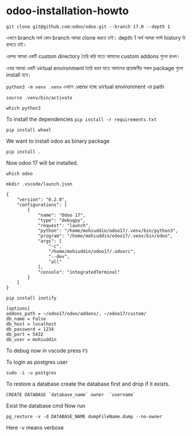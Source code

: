 # odoo-installation-howto

```
git clone git@github.com:odoo/odoo.git --branch 17.0 --depth 1
```

এখানে branch অর্থ কোন branch আমরা clone করতে চাই। depth 1 অর্থ আমরা লাস্ট history টা রাখতে চাই।

এরপর আমরা একটি custom directory তৈরি করি যাতে আমাদের custom addons গুলো রাখব।

এবার আমরা একটি virtual environment তৈরি করব যাতে আমাদের প্রয়োজনীয় সকল package গুলো install হবে।

`python3 -m venv .venv`
এখানে .venv হচ্ছে virtual environment এর path

`source .venv/bin/activate`

`which python3`

To install the dependencies
`pip install -r requirements.txt`

`pip install wheel`

We want to install odoo as binary package

`pip install .`

Now odoo 17 will be installed.

`which odoo`

`mkdir .vscode/launch.json`

```
{
    "version": "0.2.0",
    "configurations": [
        {
            "name": "Odoo 17",
            "type": "debugpy",
            "request": "launch",
            "python": "/home/mohiuddin/odoo17/.venv/bin/python3",
            "program": "/home/mohiuddin/odoo17/.venv/bin/odoo",
            "args": [
                "-c",
                "/home/mohiuddin/odoo17/.odoorc",
                "--dev",
                "all"
            ],
            "console": "integratedTerminal"
        }
    ]
}
```

`pip install inotify
`

```
[options]
addons_path = ~/odoo17/odoo/addons/, ~/odoo17/custom/
db_name = False
db_host = localhost
db_password = 1234
db_port = 5432
db_user = mohiuddin
```

To debug now in vscode press `F5`

To login as postgres user
```
sudo -i -u postgres
```
To restore a database create the database first and drop if it exists.
```
CREATE DATABASE `database_name` owner  `username`
```

Exist the database cmd
Now run
```
pg_restore -v -d DATABASE_NAME dumpFileName.dump --no-owner

```
Here -v means verbose
